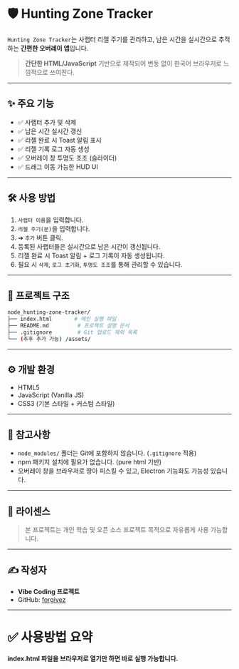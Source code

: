 # 🛡️ Hunting Zone Tracker

`Hunting Zone Tracker`는 사랩터 리젤 주기를 관리하고, 남은 시간을 실시간으로 추적하는 **간편한 오버레이 앱**입니다.

> **간단한 HTML/JavaScript** 기반으로 제작되어 변동 없이 한국어 브라우저로 느낌적으로 쓰여진다.

---

## ✨ 주요 기능

- ✅ 사랩터 추가 및 삭제
- ✅ 남은 시간 실시간 갱신
- ✅ 리젤 완료 시 Toast 알림 표시
- ✅ 리젤 기록 로그 자동 생성
- ✅ 오버레이 창 투명도 조조 (슬라이더)
- ✅ 드래그 이동 가능한 HUD UI

---

## 🛠️ 사용 방법

1. `사랩터 이름`을 입력합니다.
2. `리젤 주기(분)`을 입력합니다.
3. ➔ `추가` 버튼 클릭.
4. 등록된 사랩터들은 실시간으로 남은 시간이 갱신됩니다.
5. 리젤 완료 시 Toast 알림 + 로그 기록이 자동 생성됩니다.
6. 필요 시 `삭제`, `로그 초기화`, `투명도 조조`를 통해 관리할 수 있습니다.

---

## 📁 프로젝트 구조

```bash
node_hunting-zone-tracker/
├── index.html       # 메인 실행 파일
├── README.md         # 프로젝트 설명 문서
├── .gitignore        # Git 업로드 제외 목록
└── (추후 추가 가능) /assets/
```

---

## ⚙️ 개발 환경

- HTML5
- JavaScript (Vanilla JS)
- CSS3 (기본 스타일 + 커스텀 스타일)

---

## 💬 참고사항

- `node_modules/` 폴더는 Git에 포함하지 않습니다. (`.gitignore` 적용)
- npm 패키지 설치에 필요가 없습니다. (pure html 기반)
- 오버레이 창을 브라우저로 땅아 피스킬 수 있고, Electron 기능화도 가능성 있습니다.

---

## 📄 라이센스

> 본 프로젝트는 개인 학습 및 오픈 소스 프로젝트 목적으로 자유롭게 사용 가능합니다.

---

## ✍️ 작성자

- **Vibe Coding 프로젝트**
- GitHub: [forgivez](https://github.com/forgivez)

---

# ✅ 사용방법 요약
**index.html 파일을 브라우저로 열기만 하면 바로 실행 가능합니다.**
